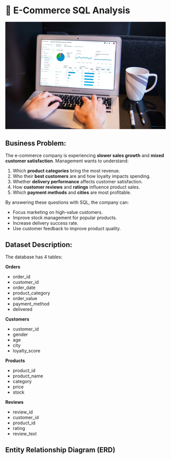 # 🛒 E-Commerce SQL Analysis
![](ecommerce.jpg)
## Business Problem:
The e-commerce company is experiencing **slower sales growth** and **mixed customer satisfaction**.
Management wants to understand:
1. Which **product categories** bring the most revenue.
2. Who their **best customers** are and how loyalty impacts spending.
3. Whether **delivery performance** affects customer satisfaction.
4. How **customer reviews** and **ratings** influence product sales.
5. Which **payment methods** and **cities** are most profitable.

By answering these questions with SQL, the company can:
- Focus marketing on high-value customers.
- Improve stock management for popular products.
- Increase delivery success rate.
- Use customer feedback to improve product quality.

## Dataset Description:
The database has 4 tables:

**Orders**
- order_id  
- customer_id  
- order_date  
- product_category  
- order_value  
- payment_method  
- delivered  

**Customers**
- customer_id  
- gender  
- age  
- city  
- loyalty_score  

**Products**
- product_id  
- product_name  
- category  
- price  
- stock  

**Reviews**
- review_id  
- customer_id  
- product_id  
- rating  
- review_text

## Entity Relationship Diagram (ERD)
